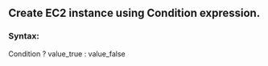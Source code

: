 ## Create EC2 instance using Condition expression.

### Syntax:

Condition ? value_true : value_false

